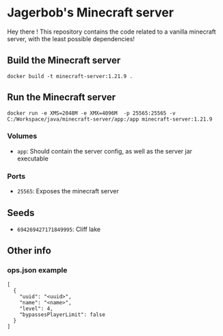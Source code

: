 # Jagerbob's Minecraft server

Hey there ! This repository contains the code related to a vanilla minecraft server, with the least possible dependencies!

## Build the Minecraft server

```
docker build -t minecraft-server:1.21.9 .  
```

## Run the Minecraft server

```
docker run -e XMS=2048M -e XMX=4096M  -p 25565:25565 -v C:/Workspace/java/minecraft-server/app:/app minecraft-server:1.21.9
```

### Volumes

- `app`: Should contain the server config, as well as the server jar executable

### Ports

- `25565`: Exposes the minecraft server

## Seeds

- `694269427171849995`: Cliff lake

## Other info

### ops.json example

```
[
  {
    "uuid": "<uuid>",
    "name": "<name>",
    "level": 4,
    "bypassesPlayerLimit": false
  }
]
```